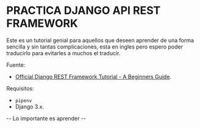 # PRACTICA DJANGO API REST FRAMEWORK

Este es un tutorial genial para aquellos que deseen aprender de una forma sencilla y sin tantas complicaciones, esta en ingles pero espero poder traducirlo para evitarles a muchos el traducir.

Fuente: 

- [Official Django REST Framework Tutorial - A Beginners Guide](https://wsvincent.com/official-django-rest-framework-tutorial-beginners-guide/).

Requisitos:

-  `pipenv` 
- Django 3.x.


 -- Lo importante es aprender --